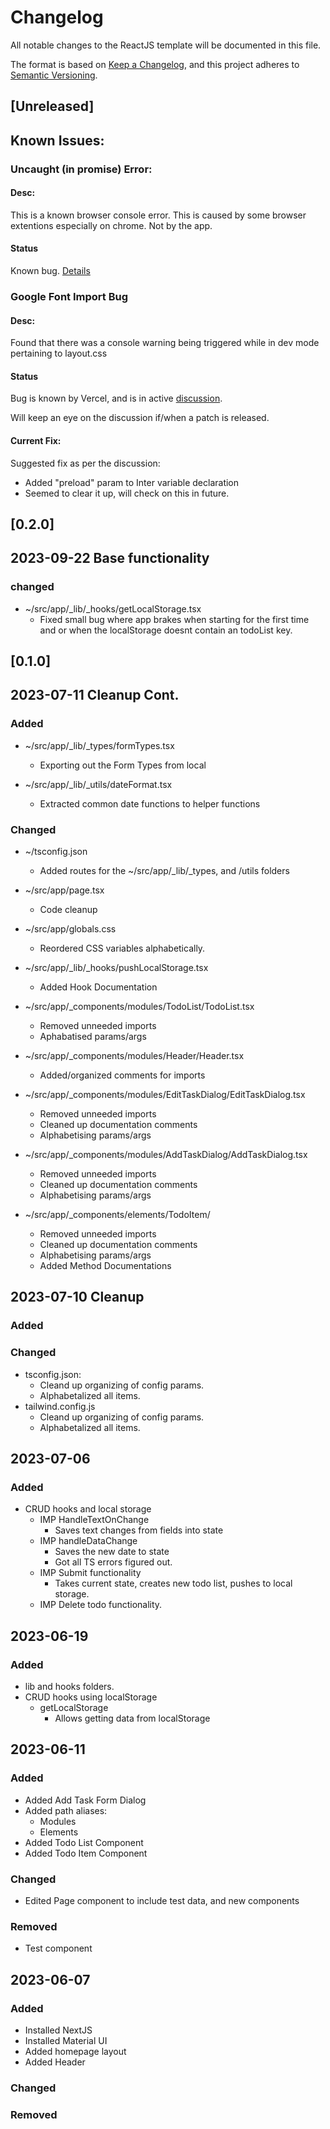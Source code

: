 # Changelog
All notable changes to the ReactJS template will be documented in this file.

The format is based on [Keep a Changelog](https://keepachangelog.com/en/1.0.0/),
and this project adheres to [Semantic Versioning](https://semver.org/spec/v2.0.0.html).

## [Unreleased]

## Known Issues:
### Uncaught (in promise) Error:
#### Desc:
This is a known browser console error. This is caused by some browser extentions especially on chrome. Not by the app.

#### Status
Known bug. [Details](https://github.com/mozilla/webextension-polyfill/issues/384)

### Google Font Import Bug
#### Desc:
Found that there was a console warning being triggered while in dev mode pertaining to layout.css

#### Status
Bug is known by Vercel, and is in active [discussion](https://github.com/vercel/next.js/discussions/49607).

Will keep an eye on the discussion if/when a patch is released.

#### Current Fix:
Suggested fix as per the discussion:
- Added "preload" param to Inter variable declaration
- Seemed to clear it up, will check on this in future.

## [0.2.0] 
## 2023-09-22 Base functionality

### changed
  - ~/src/app/_lib/_hooks/getLocalStorage.tsx
    - Fixed small bug where app brakes when starting for the first time and or when the localStorage doesnt contain an todoList key.

## [0.1.0]
## 2023-07-11 Cleanup Cont.

### Added
- ~/src/app/_lib/_types/formTypes.tsx
  - Exporting out the Form Types from local

- ~/src/app/_lib/_utils/dateFormat.tsx
  - Extracted common date functions to helper functions

### Changed
- ~/tsconfig.json
  - Added routes for the ~/src/app/_lib/_types, and /utils folders

- ~/src/app/page.tsx
  - Code cleanup

- ~/src/app/globals.css
  - Reordered CSS variables alphabetically.

- ~/src/app/_lib/_hooks/pushLocalStorage.tsx
  - Added Hook Documentation

- ~/src/app/_components/modules/TodoList/TodoList.tsx
  - Removed unneeded imports
  - Aphabatised params/args

- ~/src/app/_components/modules/Header/Header.tsx
  - Added/organized comments for imports

- ~/src/app/_components/modules/EditTaskDialog/EditTaskDialog.tsx
  - Removed unneeded imports
  - Cleaned up documentation comments
  - Alphabetising params/args

- ~/src/app/_components/modules/AddTaskDialog/AddTaskDialog.tsx
  - Removed unneeded imports
  - Cleaned up documentation comments
  - Alphabetising params/args

- ~/src/app/_components/elements/TodoItem/
  - Removed unneeded imports
  - Cleaned up documentation comments
  - Alphabetising params/args
  - Added Method Documentations

## 2023-07-10 Cleanup

### Added
### Changed
- tsconfig.json:
  - Cleand up organizing of config params.
  - Alphabetalized all items.
- tailwind.config.js
  - Cleand up organizing of config params.
  - Alphabetalized all items.

## 2023-07-06
### Added
- CRUD hooks and local storage
  - IMP HandleTextOnChange
    - Saves text changes from fields into state
  - IMP handleDataChange
    - Saves the new date to state
    - Got all TS errors figured out.
  - IMP Submit functionality
    - Takes current state, creates new todo list, pushes to local storage.
  - IMP Delete todo functionality.
  
## 2023-06-19
### Added
- lib and hooks folders.
- CRUD hooks using localStorage
  - getLocalStorage
    - Allows getting data from localStorage


## 2023-06-11

### Added
- Added Add Task Form Dialog
- Added path aliases:
  - Modules
  - Elements
- Added Todo List Component
- Added Todo Item Component

### Changed
- Edited Page component to include test data, and new components

### Removed
- Test component

## 2023-06-07

### Added
- Installed NextJS
- Installed Material UI
- Added homepage layout
- Added Header


### Changed

### Removed
